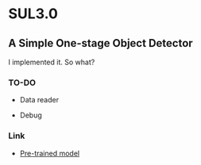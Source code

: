 # SUL3.0

## A Simple One-stage Object Detector

I implemented it. So what?

### TO-DO

- Data reader

- Debug

### Link

- [Pre-trained model](https://www.dropbox.com/sh/128g4e20n7faj9a/AAATrDknT0eEm8W0UYlqgrl5a?dl=0)
